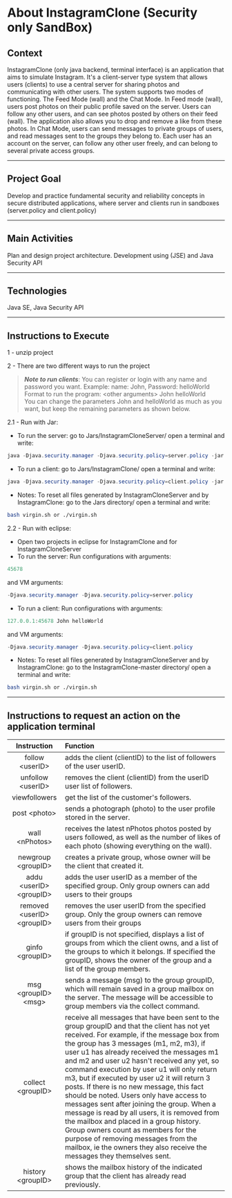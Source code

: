 # About InstagramClone (Security only SandBox)

## Context
InstagramClone (only java backend, terminal interface) is an application that aims to simulate Instagram.
It's a client-server type system that allows users (clients) to use a central server for sharing photos and communicating with other users. The system supports two modes of functioning. The Feed Mode (wall) and the Chat Mode. In Feed mode (wall), users post photos on their public profile saved on the server. Users can follow any other users, and can see photos posted by others on their feed (wall). The application also allows you to drop and remove a like from these photos. In Chat Mode, users can send messages to private groups of users, and read messages sent to the groups they belong to. Each user has an account on the server,  can follow any other user freely, and can belong to several private access groups. 

---

## Project Goal
Develop and practice fundamental security and reliability concepts in secure distributed applications, where server and clients run in sandboxes (server.policy and client.policy) 

---

## Main Activities
Plan and design project architecture. Development using (JSE) and Java Security API

---

## Technologies
Java SE, Java Security API

---

## Instructions to Execute

1 - unzip project

2 - There are two different ways to run the project

> ***Note to run clients***: You can register or login with any name and password you want. Example: name: John, Password: helloWorld  
> Format to run the program: \<other arguments> John helloWorld  
> You can change the parameters John and helloWorld as much as you want, but keep the remaining parameters as shown below.

2.1 - Run with Jar:

- To run the server:
go to Jars/InstagramCloneServer/ open a terminal and write:
```java
java -Djava.security.manager -Djava.security.policy=server.policy -jar InstagramCloneServer.jar 45678
```

- To run a client:
go to Jars/InstagramClone/ open a terminal and write:
```java
java -Djava.security.manager -Djava.security.policy=client.policy -jar InstagramClone.jar 127.0.0.1:45678 John helloWorld
```
				
- Notes:
To reset all files generated by InstagramCloneServer and by InstagramClone:
go to the Jars directory/ open a terminal and write: 
```bash
bash virgin.sh or ./virgin.sh
```
					
					
2.2 - Run with eclipse:

- Open two projects in eclipse for InstagramClone and for InstagramCloneServer
- To run the server: 
Run configurations with arguments: 
```java
45678
``` 
and VM arguments: 
```java
-Djava.security.manager -Djava.security.policy=server.policy
```

- To run a client: 
Run configurations with arguments: 
```java
127.0.0.1:45678 John helloWorld
```
and VM arguments: 
```java
-Djava.security.manager -Djava.security.policy=client.policy
```

- Notes:
To reset all files generated by InstagramCloneServer and by InstagramClone:
go to the InstagramClone-master directory/ open a terminal and write: 
```bash
bash virgin.sh or ./virgin.sh
```

---

## Instructions to request an action on the application terminal

| Instruction                      | Function                            
|:--------------------------------:|:--------------------------------
| follow \<userID>                 | adds the client (clientID) to the list of followers of the user userID.
| unfollow \<userID>               | removes the client (clientID) from the userID user list of followers.
| viewfollowers                    | get the list of the customer's followers.
| post \<photo>                    | sends a photograph (photo) to the user profile stored in the server.
| wall \<nPhotos>                  | receives the latest nPhotos photos posted by users followed, as well as the number of likes of each photo (showing everything on the wall).
| newgroup \<groupID>              | creates a private group, whose owner will be the client that created it.
| addu \<userID> \<groupID>        | adds the user userID as a member of the specified group. Only group owners can add users to their groups
| removed \<userID> \<groupID>     | removes the user userID from the specified group. Only the group owners can remove users from their groups
| ginfo \<groupID>                 | if groupID is not specified, displays a list of groups from which the client owns, and a list of the groups to which it belongs. If specified the groupID, shows the owner of the group and a list of the group members.
| msg \<groupID> \<msg>            | sends a message (msg) to the group groupID, which will remain saved in a group mailbox on the server. The message will be accessible to group members via the collect command. 
| collect \<groupID>               | receive all messages that have been sent to the group groupID and that the client has not yet received. For example, if the message box from the group has 3 messages (m1, m2, m3), if user u1 has already received the messages m1 and m2 and user u2 hasn't received any yet, so command execution by user u1 will only return m3, but if executed by user u2 it will return 3 posts. If there is no new message, this fact should be noted. Users only have access to messages sent after joining the group. When a message is read by all users, it is removed from the mailbox and placed in a group history. Group owners count as members for the purpose of removing messages from the mailbox, ie the owners they also receive the messages they themselves sent.
| history \<groupID>               | shows the mailbox history of the indicated group that the client has already read previously.
